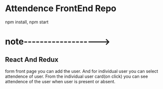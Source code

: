 # Attendence FrontEnd Repo
npm install,
npm start


# note------------------->
## React And Redux

form front page you can add the user.
And for individual user you can select attendence of user.
From the individual user card(on click) you can see attendence of the user when user is present or absent.

